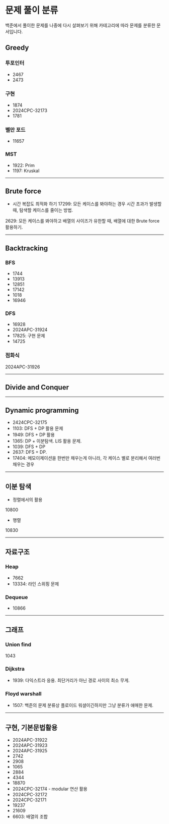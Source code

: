 # 문제 풀이 분류

백준에서 풀이한 문제를 나중에 다시 살펴보기 위해 
카테고리에 따라 문제를 분류한 문서입니다. 

## Greedy

### 투포인터

* 2467
* 2473

### 구현 

* 1874
* 2024CPC-32173
* 1781

### 벨만 포드

* 11657

### MST 

* 1922: Prim 
* 1197: Kruskal
---

## Brute force 

* 시간 복잡도 최적화 하기 
17299: 모든 케이스를 봐야하는 경우 시간 초과가 발생할 때, 탐색할 케이스를 줄이는 방법.

2629: 모든 케이스를 봐야하고 배열의 사이즈가 유한할 때, 배열에 대한 Brute force 활용하기.

---

## Backtracking

### BFS

* 1744
* 13913
* 12851
* 17142
* 1018
* 16946

### DFS 

* 16928
* 2024APC-31924
* 17825: 구현 문제 
* 14725

### 점화식
2024APC-31926

---

## Divide and Conquer 

---

## Dynamic programming
* 2424CPC-32175
* 1103: DFS + DP 활용 문제
* 1949: DFS + DP 활용 
* 1365: DP + 이분탐색. LIS 활용 문제. 
* 1039: DFS + DP
* 2637: DFS + DP. 
* 17404: 메모이제이션을 한번만 채우는게 아니라, 각 케이스 별로 분리해서 여러번 채우는 경우
---

## 이분 탐색
* 정렬에서의 활용 

10800

* 행렬

10830


---

## 자료구조 

### Heap 

* 7662
* 13334: 라인 스위핑 문제

### Dequeue

* 10866

---

## 그래프 

### Union find 

1043


### Dijkstra

* 1939: 다익스트라 응용. 최단거리가 아닌 경로 사이의 최소 무게.


### Floyd warshall

* 1507: 백준의 문제 분류상 플로이드 워셜이긴하지만 그냥 분류가 애매한 문제.



---

## 구현, 기본문법활용
* 2024APC-31922
* 2024APC-31923
* 2024APC-31925
* 2742
* 2908
* 1065
* 2884
* 4344
* 18870
* 2024CPC-32174 - modular 연산 활용 
* 2024CPC-32172
* 2024CPC-32171
* 19237
* 21609
* 6603: 배열의 조합
